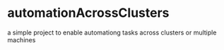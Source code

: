 # automationAcrossClusters
a simple project to enable automationg tasks across clusters or multiple machines
